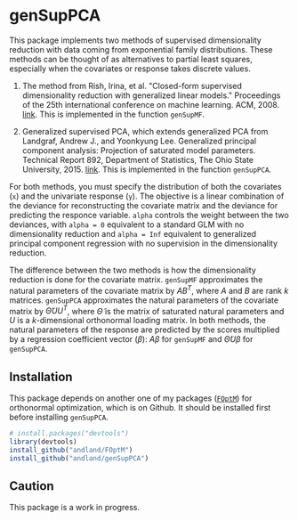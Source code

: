# genSupPCA

This package implements two methods of supervised dimensionality reduction with data coming from exponential family distributions. These methods can be thought of as alternatives to partial least squares, especially when the covariates or response takes discrete values. 

1. The method from Rish, Irina, et al. "Closed-form supervised dimensionality reduction with generalized linear models." Proceedings of the 25th international conference on machine learning. ACM, 2008. [link](https://www.cs.cmu.edu/~ggordon/rish-etal-SDR.pdf). This is implemented in the function `genSupMF`.

1. Generalized supervised PCA, which extends generalized PCA from Landgraf, Andrew J., and Yoonkyung Lee. Generalized principal component analysis: Projection of saturated model parameters. Technical Report 892, Department of Statistics, The Ohio State University, 2015. [link](https://www.asc.ohio-state.edu/lee.2272/mss/tr892.pdf). This is implemented in the function `genSupPCA`.

For both methods, you must specify the distribution of both the covariates (`x`) and the univariate response (`y`). The objective is a linear combination of the deviance for reconstructing the covariate matrix and the deviance for predicting the responce variable. `alpha` controls the weight between the two deviances, with `alpha = 0` equivalent to a standard GLM with no dimensionality reduction and `alpha = Inf` equivalent to generalized principal component regression with no supervision in the dimensionality reduction. 

The difference between the two methods is how the dimensionality reduction is done for the covariate matrix. `genSupMF` approximates the natural parameters of the covariate matrix by $A B^T$, where $A$ and $B$ are rank $k$ matrices. `genSupPCA` approximates the natural parameters of the covariate matrix by $\tilde{\Theta} U U^T$, where $\tilde{\Theta}$ is the matrix of saturated natural parameters and $U$ is a $k$-dimensional orthonormal loading matrix. In both methods, the natural parameters of the response are predicted by the scores multiplied by a regression coefficient vector ($\beta$): $A \beta$ for `genSupMF` and $\tilde{\Theta} U \beta$ for `genSupPCA`.

## Installation

This package depends on another one of my packages ([`FOptM`](https://github.com/andland/FOptM)) for orthonormal optimization, which is on Github. It should be installed first before installing `genSupPCA`.

```r
# install.packages("devtools")
library(devtools)
install_github("andland/FOptM")
install_github("andland/genSupPCA")
```

## Caution

This package is a work in progress.
